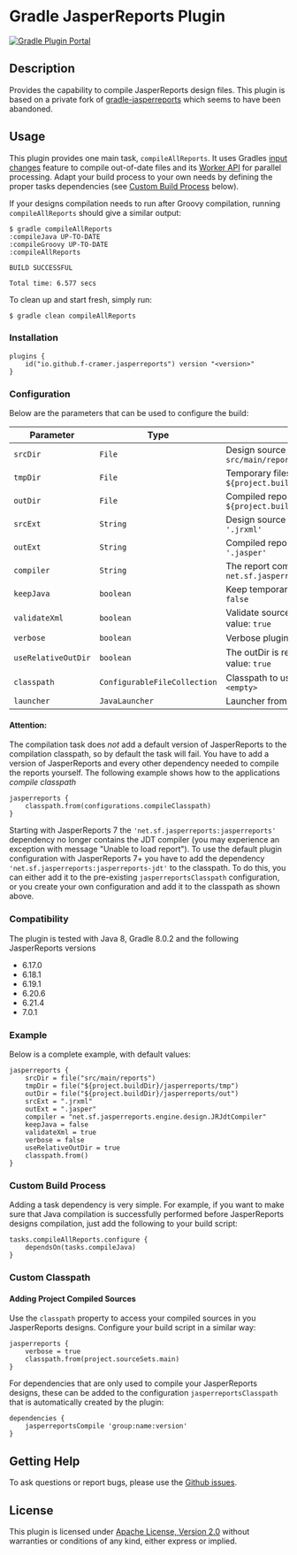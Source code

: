 # Gradle JasperReports Plugin

[![Gradle Plugin Portal](https://img.shields.io/maven-metadata/v/https/plugins.gradle.org/m2/io/github/f-cramer/gradle/jasperreports-gradle-plugin/maven-metadata.xml.svg?colorB=007ec6&label=version)](https://plugins.gradle.org/plugin/io.github.f-cramer.jasperreports)

## Description

Provides the capability to compile JasperReports design files. This plugin is based on a private fork of [gradle-jasperreports](https://github.com/gmazelier/gradle-jasperreports) which seems to have been abandoned.

## Usage

This plugin provides one main task, `compileAllReports`. It uses Gradles [input changes](https://docs.gradle.org/current/dsl/org.gradle.work.InputChanges.html) feature to compile out-of-date files and its [Worker API](https://docs.gradle.org/current/userguide/worker_api.html) for parallel processing. Adapt your build process to your own needs by defining the proper tasks dependencies (see [Custom Build Process](#Custom-Build-Process) below).

If your designs compilation needs to run after Groovy compilation, running `compileAllReports` should give a similar output:

    $ gradle compileAllReports
    :compileJava UP-TO-DATE
    :compileGroovy UP-TO-DATE
    :compileAllReports

    BUILD SUCCESSFUL

    Total time: 6.577 secs

To clean up and start fresh, simply run:

    $ gradle clean compileAllReports

### Installation

    plugins {
        id("io.github.f-cramer.jasperreports") version "<version>"
    }

### Configuration

Below are the parameters that can be used to configure the build:

| Parameter           | Type                         | Description                                                                                   |
|---------------------|------------------------------|-----------------------------------------------------------------------------------------------|
| `srcDir`            | `File`                       | Design source files directory. Default value: `src/main/reports`                              |
| `tmpDir`            | `File`                       | Temporary files (`.java`) directory. Default value: `${project.buildDir}/jasperreports/tmp`   |
| `outDir`            | `File`                       | Compiled reports file directory. Default value: `${project.buildDir}/jasperreports/out`       |
| `srcExt`            | `String`                     | Design source files extension. Default value: `'.jrxml'`                                      |
| `outExt`            | `String`                     | Compiled reports files extension. Default value: `'.jasper'`                                  |
| `compiler`          | `String`                     | The report compiler to use. Default value: `net.sf.jasperreports.engine.design.JRJdtCompiler` |
| `keepJava`          | `boolean`                    | Keep temporary files after compiling. Default value: `false`                                  |
| `validateXml`       | `boolean`                    | Validate source files before compiling. Default value: `true`                                 |
| `verbose`           | `boolean`                    | Verbose plugin outpout. Default value: `false`                                                |
| `useRelativeOutDir` | `boolean`                    | The outDir is relative to java classpath. Default value: `true`                               |
| `classpath`         | `ConfigurableFileCollection` | Classpath to use for compilation. Default value: `<empty>`                                    |
| `launcher`          | `JavaLauncher`               | Launcher from standard java toolchain                                                         |

#### Attention:

The compilation task does *not* add a default version of JasperReports to the compilation classpath, so by default the task will fail. You have to add a version of JasperReports and every other dependency needed to compile the reports yourself. The following example shows how to the applications *compile classpath*

    jasperreports {
        classpath.from(configurations.compileClasspath)
    }

Starting with JasperReports 7 the `'net.sf.jasperreports:jasperreports'` dependency no longer contains the JDT compiler (you may experience an exception with message "Unable to load report"). To use the default plugin configuration with JasperReports 7+ you have to add the dependency `'net.sf.jasperreports:jasperreports-jdt'` to the classpath. To do this, you can either add it to the pre-existing `jasperreportsClasspath` configuration, or you create your own configuration and add it to the classpath as shown above.

### Compatibility

The plugin is tested with Java 8, Gradle 8.0.2 and the following JasperReports versions

* 6.17.0
* 6.18.1
* 6.19.1
* 6.20.6
* 6.21.4
* 7.0.1

### Example

Below is a complete example, with default values:

    jasperreports {
        srcDir = file("src/main/reports")
        tmpDir = file("${project.buildDir}/jasperreports/tmp")
        outDir = file("${project.buildDir}/jasperreports/out")
        srcExt = ".jrxml"
        outExt = ".jasper"
        compiler = "net.sf.jasperreports.engine.design.JRJdtCompiler"
        keepJava = false
        validateXml = true
        verbose = false
        useRelativeOutDir = true
        classpath.from()
    }

### Custom Build Process

Adding a task dependency is very simple. For example, if you want to make sure that Java compilation is successfully performed before JasperReports designs compilation, just add the following to your build script:

    tasks.compileAllReports.configure {
        dependsOn(tasks.compileJava)
    }

### Custom Classpath

#### Adding Project Compiled Sources

Use the `classpath` property to access your compiled sources in you JasperReports designs. Configure your build script in a similar way:

    jasperreports {
        verbose = true
        classpath.from(project.sourceSets.main)
    }

For dependencies that are only used to compile your JasperReports designs, these can be added to the configuration `jasperreportsClasspath` that is automatically created by the plugin:

    dependencies {
        jasperreportsCompile 'group:name:version'
    }

## Getting Help

To ask questions or report bugs, please use the [Github issues](https://github.com/f-cramer/jasperreports-gradle-plugin/issues).

## License
This plugin is licensed under [Apache License, Version 2.0](http://www.apache.org/licenses/LICENSE-2.0.html)
without warranties or conditions of any kind, either express or implied.
